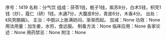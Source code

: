 序号：1419
名称：分气饮
组成：茯苓1钱，栀子1钱，紫苏8分，白术5钱，枳壳1钱（炒），蔻仁（研）1钱，木通7分，大腹皮8分，青皮6分，木香4分。
出处：《风劳臌膈》。
主治：中脘以上胀满妨闷，渐渐而起。
加减：None
功效：None
用法用量：加生姜，水煎，食远服。
制备方法：None
临床应用：None
各家论述：None
用药禁忌：None
附注：None
